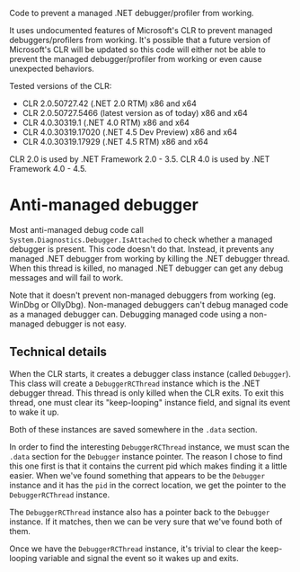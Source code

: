 Code to prevent a managed .NET debugger/profiler from working.

It uses undocumented features of Microsoft's CLR to prevent managed debuggers/profilers from working. It's possible that a future version of Microsoft's CLR will be updated so this code will either not be able to prevent the managed debugger/profiler from working or even cause unexpected behaviors.

Tested versions of the CLR:

* CLR 2.0.50727.42 (.NET 2.0 RTM) x86 and x64
* CLR 2.0.50727.5466 (latest version as of today) x86 and x64
* CLR 4.0.30319.1 (.NET 4.0 RTM) x86 and x64
* CLR 4.0.30319.17020 (.NET 4.5 Dev Preview) x86 and x64
* CLR 4.0.30319.17929 (.NET 4.5 RTM) x86 and x64

CLR 2.0 is used by .NET Framework 2.0 - 3.5. CLR 4.0 is used by .NET Framework 4.0 - 4.5.

Anti-managed debugger
=====================

Most anti-managed debug code call `System.Diagnostics.Debugger.IsAttached` to check whether a managed debugger is present. This code doesn't do that. Instead, it prevents any managed .NET debugger from working by killing the .NET debugger thread. When this thread is killed, no managed .NET debugger can get any debug messages and will fail to work.

Note that it doesn't prevent non-managed debuggers from working (eg. WinDbg or OllyDbg). Non-managed debuggers can't debug managed code as a managed debugger can. Debugging managed code using a non-managed debugger is not easy.

Technical details
-----------------

When the CLR starts, it creates a debugger class instance (called `Debugger`). This class will create a `DebuggerRCThread` instance which is the .NET debugger thread. This thread is only killed when the CLR exits. To exit this thread, one must clear its "keep-looping" instance field, and signal its event to wake it up.

Both of these instances are saved somewhere in the `.data` section.

In order to find the interesting `DebuggerRCThread` instance, we must scan the `.data` section for the `Debugger` instance pointer. The reason I chose to find this one first is that it contains the current pid which makes finding it a little easier. When we've found something that appears to be the `Debugger` instance and it has the `pid` in the correct location, we get the pointer to the `DebuggerRCThread` instance.

The `DebuggerRCThread` instance also has a pointer back to the `Debugger` instance. If it matches, then we can be very sure that we've found both of them.

Once we have the `DebuggerRCThread` instance, it's trivial to clear the keep-looping variable and signal the event so it wakes up and exits.
